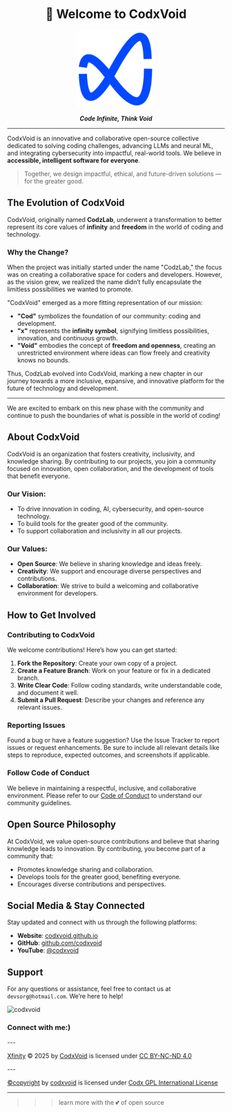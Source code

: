 <h1 align="center">👋 Welcome to CodxVoid</h1>

<p align="center">
  <img src="https://github.com/codxvoid/.github/blob/main/IMG/xfinity.png" width="180" alt=" Xfinity : CodxVoid Logo" />
</p>

<p align="center"><em><strong>Code Infinite, Think Void</strong></em></p>

---

CodxVoid is an innovative and collaborative open-source collective dedicated to solving coding challenges, advancing LLMs and neural ML, and integrating cybersecurity into impactful, real-world tools. We believe in **accessible, intelligent software for everyone**.


> Together, we design impactful, ethical, and future-driven solutions — for the greater good.


## The Evolution of CodxVoid

CodxVoid, originally named **CodzLab**, underwent a transformation to better represent its core values of **infinity** and **freedom** in the world of coding and technology.

### Why the Change?

When the project was initially started under the name "CodzLab," the focus was on creating a collaborative space for coders and developers. However, as the vision grew, we realized the name didn’t fully encapsulate the limitless possibilities we wanted to promote. 

"CodxVoid" emerged as a more fitting representation of our mission:
- **"Cod"** symbolizes the foundation of our community: coding and development.
- **"x"** represents the **infinity symbol**, signifying limitless possibilities, innovation, and continuous growth.
- **"Void"** embodies the concept of **freedom and openness**, creating an unrestricted environment where ideas can flow freely and creativity knows no bounds.

Thus, CodzLab evolved into CodxVoid, marking a new chapter in our journey towards a more inclusive, expansive, and innovative platform for the future of technology and development.

---

We are excited to embark on this new phase with the community and continue to push the boundaries of what is possible in the world of coding!

## About CodxVoid

CodxVoid is an organization that fosters creativity, inclusivity, and knowledge sharing. By contributing to our projects, you join a community focused on innovation, open collaboration, and the development of tools that benefit everyone.

### Our Vision:
- To drive innovation in coding, AI, cybersecurity, and open-source technology.
- To build tools for the greater good of the community.
- To support collaboration and inclusivity in all our projects.

### Our Values:
- **Open Source**: We believe in sharing knowledge and ideas freely.
- **Creativity**: We support and encourage diverse perspectives and contributions.
- **Collaboration**: We strive to build a welcoming and collaborative environment for developers.

## How to Get Involved

### Contributing to CodxVoid

We welcome contributions! Here’s how you can get started:
1. **Fork the Repository**: Create your own copy of a project.
2. **Create a Feature Branch**: Work on your feature or fix in a dedicated branch.
3. **Write Clear Code**: Follow coding standards, write understandable code, and document it well.
4. **Submit a Pull Request**: Describe your changes and reference any relevant issues.

### Reporting Issues

Found a bug or have a feature suggestion? Use the Issue Tracker to report issues or request enhancements. Be sure to include all relevant details like steps to reproduce, expected outcomes, and screenshots if applicable.

### Follow Code of Conduct

We believe in maintaining a respectful, inclusive, and collaborative environment. Please refer to our [Code of Conduct](https://github.com/codxvoid/.github/blob/main/CODE_OF_CONDUCT.md) to understand our community guidelines.

## Open Source Philosophy

At CodxVoid, we value open-source contributions and believe that sharing knowledge leads to innovation. By contributing, you become part of a community that:
- Promotes knowledge sharing and collaboration.
- Develops tools for the greater good, benefiting everyone.
- Encourages diverse contributions and perspectives.

## Social Media & Stay Connected

Stay updated and connect with us through the following platforms:
- **Website**: [codxvoid.github.io](https://codxvoid.github.io)
- **GitHub**: [github.com/codxvoid](https://github.com/codxvoid)
- **YouTube**: [@codxvoid](https://www.youtube.com/@codxvoid)

## Support

For any questions or assistance, feel free to contact us at `devsorg@hotmail.com`. We’re here to help!

<p align="left"> <img src="https://komarev.com/ghpvc/?username=codxvoid&label=Profile%20views&color=0e75b6&style=flat" alt="codxvoid" /> </p>
<h3 align="left">Connect with me:)</h3>
---
<p>
<a href="https://github.com/codxvoid/.github/blob/main/IMG/xfinity.png">Xfinity</a> © 2025 by <a href="https://github.com/codxvoid">CodxVoid</a> is licensed under <a href="https://creativecommons.org/licenses/by-nc-nd/4.0/">CC BY-NC-ND 4.0</a></p>
---
<p><a property="dct:title" rel="cc:attributionURL" href="http://codxvoid.github.io">&copy;copyright</a> by <a rel="cc:attributionURL dct:creator" property="cc:attributionName" href="https://linkedin.com/company/codxvoid">codxvoid</a> is licensed under <a href="https://github.com/codxvoid/.github/tree/main?tab=License-1-ov-file">Codx GPL International License</a></p>

---
>>> learn more with the 💕 of open source

